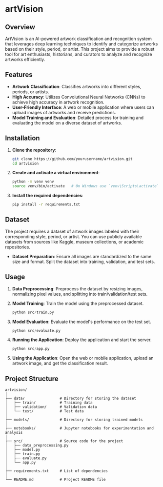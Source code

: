 # artVision

## Overview

ArtVision is an AI-powered artwork classification and recognition system that leverages deep learning techniques to identify and categorize artworks based on their style, period, or artist. This project aims to provide a robust tool for art enthusiasts, historians, and curators to analyze and recognize artworks efficiently.

## Features

- **Artwork Classification**: Classifies artworks into different styles, periods, or artists.
- **High Accuracy**: Utilizes Convolutional Neural Networks (CNNs) to achieve high accuracy in artwork recognition.
- **User-Friendly Interface**: A web or mobile application where users can upload images of artworks and receive predictions.
- **Model Training and Evaluation**: Detailed process for training and evaluating the model on a diverse dataset of artworks.

## Installation

1. **Clone the repository**:
    ```bash
    git clone https://github.com/yourusername/artvision.git
    cd artvision
    ```

2. **Create and activate a virtual environment**:
    ```bash
    python -m venv venv
    source venv/bin/activate   # On Windows use `venv\Scripts\activate`
    ```

3. **Install the required dependencies**:
    ```bash
    pip install -r requirements.txt
    ```

## Dataset

The project requires a dataset of artwork images labeled with their corresponding style, period, or artist. You can use publicly available datasets from sources like Kaggle, museum collections, or academic repositories.

- **Dataset Preparation**: Ensure all images are standardized to the same size and format. Split the dataset into training, validation, and test sets.

## Usage

1. **Data Preprocessing**: Preprocess the dataset by resizing images, normalizing pixel values, and splitting into train/validation/test sets.

2. **Model Training**: Train the model using the preprocessed dataset.
    ```python
    python src/train.py
    ```

3. **Model Evaluation**: Evaluate the model's performance on the test set.
    ```python
    python src/evaluate.py
    ```

4. **Running the Application**: Deploy the application and start the server.
    ```python
    python src/app.py
    ```

5. **Using the Application**: Open the web or mobile application, upload an artwork image, and get the classification result.

## Project Structure

```plaintext
artvision/
│
├── data/                # Directory for storing the dataset
│   ├── train/           # Training data
│   ├── validation/      # Validation data
│   └── test/            # Test data
│
├── models/              # Directory for storing trained models
│
├── notebooks/           # Jupyter notebooks for experimentation and analysis
│
├── src/                 # Source code for the project
│   ├── data_preprocessing.py
│   ├── model.py
│   ├── train.py
│   ├── evaluate.py
│   └── app.py
│
├── requirements.txt     # List of dependencies
│
└── README.md            # Project README file


